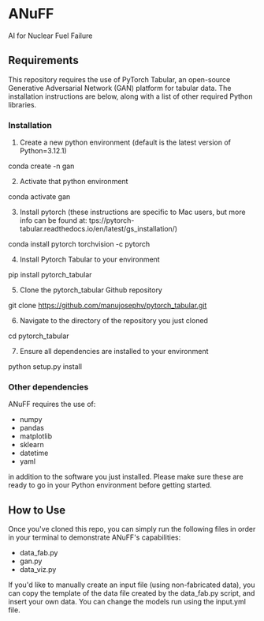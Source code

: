 # ANuFF
AI for Nuclear Fuel Failure

## Requirements
This repository requires the use of PyTorch Tabular, an open-source Generative Adversarial Network (GAN) platform for tabular data. The installation instructions are below, along with a list of other required Python libraries. 

### Installation
1. Create a new python environment (default is the latest version of Python=3.12.1)
	
conda create -n gan

2. Activate that python environment

conda activate gan

3. Install pytorch (these instructions are specific to Mac users, but more info can be found at: tps://pytorch-tabular.readthedocs.io/en/latest/gs_installation/)

conda install pytorch torchvision -c pytorch

4. Install Pytorch Tabular to your environment

pip install pytorch_tabular

5. Clone the pytorch_tabular Github repository

git clone https://github.com/manujosephv/pytorch_tabular.git

6. Navigate to the directory of the repository you just cloned

cd pytorch_tabular

7. Ensure all dependencies are installed to your environment

python setup.py install

### Other dependencies
ANuFF requires the use of:
- numpy
- pandas
- matplotlib
- sklearn
- datetime
- yaml

in addition to the software you just installed. Please make sure these are ready to go in your Python environment before getting started. 

## How to Use
Once you've cloned this repo, you can simply run the following files in order in your terminal to demonstrate ANuFF's capabilities:
- data_fab.py
- gan.py
- data_viz.py

If you'd like to manually create an input file (using non-fabricated data), you can copy the template of the data file created by the data_fab.py script, and insert your own data. You can change the models run using the input.yml file.
